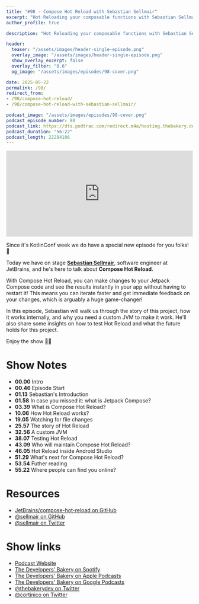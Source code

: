 ```yaml
---
title: "#98 - Compose Hot Reload with Sebastian Sellmair"
excerpt: "Hot Reloading your composable functions with Sebastian Sellmair"
author_profile: true

description: "Hot Reloading your composable functions with Sebastian Sellmair"

header:
  teaser: "/assets/images/header-single-episode.png"
  overlay_image: "/assets/images/header-single-episode.png"
  show_overlay_excerpt: false
  overlay_filter: "0.6"
  og_image: "/assets/images/episodes/98-cover.png"

date: 2025-05-22
permalink: /98/
redirect_from:
- /98/compose-hot-reload/
- /98/compose-hot-reload-with-sebastian-sellmair/

podcast_image: "/assets/images/episodes/98-cover.png"
podcast_episode_number: 98
podcast_link: https://dts.podtrac.com/redirect.m4a/hosting.thebakery.dev/98-thedevelopersbakery-composehotreload.m4a
podcast_duration: "56:22"
podcast_length: 22284106
---
```


<iframe src="https://open.spotify.com/embed-podcast/show/4jV6Yoz7D38sZJlYMzJm3k" width="100%" height="232" frameborder="0" allowtransparency="true" allow="encrypted-media"></iframe>

Since it's KotlinConf week we do have a special new episode for you folks! 🎁

Today we have on stage [**Sebastian Sellmair**](https://twitter.com/sellmair), software engineer at JetBrains, and he's here to talk about **Compose Hot Reload**.

With Compose Hot Reload, you can make changes to your Jetpack Compose code and see the results instantly in your app without having to restart it! This means you can iterate faster and get immediate feedback on your changes, which is arguably a huge game-changer!

In this episode, Sebastian will walk us through the story of this project, how it works internally, and why you need a custom JVM to make it work. He'll also share some insights on how to test Hot Reload and what the future holds for this project.

Enjoy the show 👨‍🍳

# Show Notes

- **00.00** Intro
- **00.46** Episode Start
- **01.13** Sebastian's Introduction
- **01.58** In case you missed it: what is Jetpack Compose?
- **03.39** What is Compose Hot Reload?
- **10.06** How Hot Reload works?
- **19.05** Watching for file changes
- **25.57** The story of Hot Reload
- **32.56** A custom JVM
- **38.07** Testing Hot Reload
- **43.09** Who will maintain Compose Hot Reload?
- **46.05** Hot Reload inside Android Studio
- **51.29** What's next for Compose Hot Reload?
- **53.54** Futher reading
- **55.22** Where people can find you online?

# Resources

* <i class="fab fa-github"></i> [JetBrains/compose-hot-reload on GitHub](https://github.com/JetBrains/compose-hot-reload)
* <i class="fab fa-github"></i> [@sellmair on GitHub](https://github.com/sellmair)
* <i class="fab fa-twitter"></i> [@sellmair on Twitter](https://twitter.com/sellmair)

# Show links

* <i class="fas fa-link"></i> [Podcast Website](https://thebakery.dev)
* <i class="fab fa-spotify"></i> [The Developers' Bakery on Spotify](https://open.spotify.com/show/4jV6Yoz7D38sZJlYMzJm3k?si=AL3ske_0R_CKlEScMhYhug)
* <i class="fas fa-podcast"></i> [The Developers' Bakery on Apple Podcasts](https://podcasts.apple.com/us/podcast/the-developers-bakery/id1542849034)
* <i class="fab fa-google-play"></i> [The Developers' Bakery on Google Podcasts](https://podcasts.google.com/feed/aHR0cHM6Ly90aGViYWtlcnkuZGV2L3BvZGNhc3QueG1s)
* <i class="fab fa-twitter"></i> [@thebakerydev on Twitter](https://twitter.com/thebakerydev)
* <i class="fab fa-twitter"></i> [@cortinico on Twitter](https://twitter.com/cortinico)
